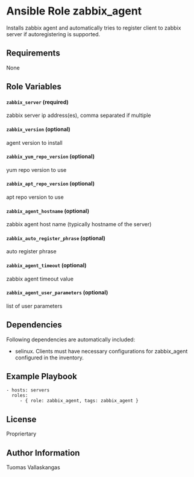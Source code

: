 Ansible Role zabbix_agent
=========

Installs zabbix agent and automatically tries to register client to zabbix server if autoregistering is supported.

Requirements
------------

None

Role Variables
--------------

#### `zabbix_server` (required)
zabbix server ip address(es), comma separated if multiple

#### `zabbix_version` (optional)
agent version to install

#### `zabbix_yum_repo_version` (optional)
yum repo version to use

#### `zabbix_apt_repo_version` (optional)
apt repo version to use

#### `zabbix_agent_hostname` (optional)
zabbix agent host name (typically hostname of the server)

#### `zabbix_auto_register_phrase` (optional)
auto register phrase

#### `zabbix_agent_timeout` (optional)
zabbix agent timeout value

#### `zabbix_agent_user_parameters` (optional)
list of user parameters


Dependencies
------------

Following dependencies are automatically included:

 * selinux. Clients must have necessary configurations for zabbix_agent configured in the inventory.


Example Playbook
----------------

    - hosts: servers
      roles:
         - { role: zabbix_agent, tags: zabbix_agent }

License
-------

Propriertary


Author Information
------------------

Tuomas Vallaskangas
